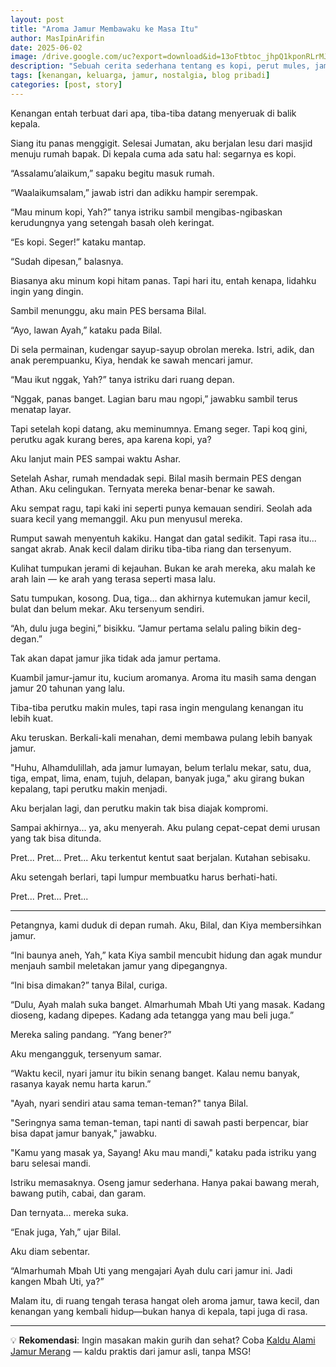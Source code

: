 ```yaml
---
layout: post
title: "Aroma Jamur Membawaku ke Masa Itu"
author: MasIpinArifin
date: 2025-06-02
image: /drive.google.com/uc?export=download&id=13oFtbtoc_jhpQ1kponRLrMJmzvxSSJWc
description: "Sebuah cerita sederhana tentang es kopi, perut mules, jamur sawah, dan kenangan akan Mbah Uti."
tags: [kenangan, keluarga, jamur, nostalgia, blog pribadi]
categories: [post, story]
---
```


Kenangan entah terbuat dari apa, tiba-tiba datang menyeruak di balik kepala.

Siang itu panas menggigit. Selesai Jumatan, aku berjalan lesu dari masjid menuju rumah bapak. Di kepala cuma ada satu hal: segarnya es kopi.

“Assalamu’alaikum,” sapaku begitu masuk rumah.

“Waalaikumsalam,” jawab istri dan adikku hampir serempak.

“Mau minum kopi, Yah?” tanya istriku sambil mengibas-ngibaskan kerudungnya yang setengah basah oleh keringat.

“Es kopi. Seger!” kataku mantap.

“Sudah dipesan,” balasnya.

Biasanya aku minum kopi hitam panas. Tapi hari itu, entah kenapa, lidahku ingin yang dingin.

Sambil menunggu, aku main PES bersama Bilal.

“Ayo, lawan Ayah,” kataku pada Bilal.

Di sela permainan, kudengar sayup-sayup obrolan mereka. Istri, adik, dan anak perempuanku, Kiya, hendak ke sawah mencari jamur.

“Mau ikut nggak, Yah?” tanya istriku dari ruang depan.

“Nggak, panas banget. Lagian baru mau ngopi,” jawabku sambil terus menatap layar.

Tapi setelah kopi datang, aku meminumnya. Emang seger. Tapi koq gini, perutku agak kurang beres, apa karena kopi, ya?

Aku lanjut main PES sampai waktu Ashar.

Setelah Ashar, rumah mendadak sepi. Bilal masih bermain PES dengan Athan. Aku celingukan. Ternyata mereka benar-benar ke sawah.

Aku sempat ragu, tapi kaki ini seperti punya kemauan sendiri. Seolah ada suara kecil yang memanggil. Aku pun menyusul mereka.

Rumput sawah menyentuh kakiku. Hangat dan gatal sedikit. Tapi rasa itu... sangat akrab. Anak kecil dalam diriku tiba-tiba riang dan tersenyum.

Kulihat tumpukan jerami di kejauhan. Bukan ke arah mereka, aku malah ke arah lain — ke arah yang terasa seperti masa lalu.

Satu tumpukan, kosong. Dua, tiga... dan akhirnya kutemukan jamur kecil, bulat dan belum mekar. Aku tersenyum sendiri.

“Ah, dulu juga begini,” bisikku. “Jamur pertama selalu paling bikin deg-degan.”

Tak akan dapat jamur jika tidak ada jamur pertama.

Kuambil jamur-jamur itu, kucium aromanya. Aroma itu masih sama dengan jamur 20 tahunan yang lalu.

Tiba-tiba perutku makin mules, tapi rasa ingin mengulang kenangan itu lebih kuat.

Aku teruskan. Berkali-kali menahan, demi membawa pulang lebih banyak jamur.

"Huhu, Alhamdulillah, ada jamur lumayan, belum terlalu mekar, satu, dua, tiga, empat, lima, enam, tujuh, delapan, banyak juga," aku girang bukan kepalang, tapi perutku makin menjadi.

Aku berjalan lagi, dan perutku makin tak bisa diajak kompromi.

Sampai akhirnya... ya, aku menyerah. Aku pulang cepat-cepat demi urusan yang tak bisa ditunda.

Pret... Pret... Pret... Aku terkentut kentut saat berjalan. Kutahan sebisaku.

Aku setengah berlari, tapi lumpur membuatku harus berhati-hati.

Pret... Pret... Pret...

---

Petangnya, kami duduk di depan rumah. Aku, Bilal, dan Kiya membersihkan jamur.

“Ini baunya aneh, Yah,” kata Kiya sambil mencubit hidung dan agak mundur menjauh sambil meletakan jamur yang dipegangnya.

“Ini bisa dimakan?” tanya Bilal, curiga.

“Dulu, Ayah malah suka banget. Almarhumah Mbah Uti yang masak. Kadang dioseng, kadang dipepes. Kadang ada tetangga yang mau beli juga.”

Mereka saling pandang. “Yang bener?”

Aku mengangguk, tersenyum samar.

“Waktu kecil, nyari jamur itu bikin senang banget. Kalau nemu banyak, rasanya kayak nemu harta karun.”

"Ayah, nyari sendiri atau sama teman-teman?" tanya Bilal.

"Seringnya sama teman-teman, tapi nanti di sawah pasti berpencar, biar bisa dapat jamur banyak," jawabku.

"Kamu yang masak ya, Sayang! Aku mau mandi," kataku pada istriku yang baru selesai mandi.

Istriku memasaknya. Oseng jamur sederhana. Hanya pakai bawang merah, bawang putih, cabai, dan garam.

Dan ternyata... mereka suka.

“Enak juga, Yah,” ujar Bilal.

Aku diam sebentar.

“Almarhumah Mbah Uti yang mengajari Ayah dulu cari jamur ini. Jadi kangen Mbah Uti, ya?”

Malam itu, di ruang tengah terasa hangat oleh aroma jamur, tawa kecil, dan kenangan yang kembali hidup—bukan hanya di kepala, tapi juga di rasa.

---

💡 **Rekomendasi**: Ingin masakan makin gurih dan sehat? Coba [Kaldu Alami Jamur Merang](https://s.shopee.co.id/5fcgPVFnAC) — kaldu praktis dari jamur asli, tanpa MSG!
